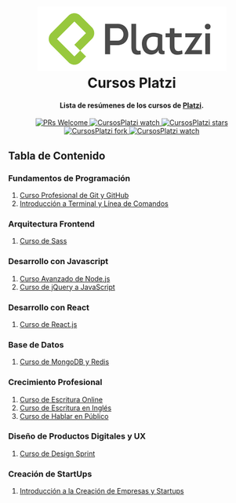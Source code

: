 <h1 align="center">
  <img src="logo.png">
  <br/>
  Cursos Platzi
  <br>
</h1>

<h4 align="center">Lista de resúmenes de los cursos de <a href="https://platzi.com" target="_blank">Platzi</a>.</h4>

<p align="center">
  <a href="http://makeapullrequest.com">
    <img src="https://img.shields.io/badge/PRs-welcome-brightgreen.svg?style=flat-square" alt="PRs Welcome">
  </a>
  <a href="https://github.com/MineiToshio/CursosPlatzi">
    <img src="https://img.shields.io/badge/Cursos-12-brightgreen.svg?style=flat-square" alt="CursosPlatzi watch">
  </a>
  <a href="https://github.com/MineiToshio/CursosPlatzi/stargazers">
    <img src="https://img.shields.io/github/stars/MineiToshio/CursosPlatzi.svg?style=flat-square&label=Stars" alt="CursosPlatzi stars">
  </a>
  <a href="https://github.com/MineiToshio/CursosPlatzi/network/members">
    <img src="https://img.shields.io/github/forks/MineiToshio/CursosPlatzi.svg?style=flat-square&label=Fork" alt="CursosPlatzi fork">
  </a>
  <a href="https://github.com/MineiToshio/CursosPlatzi/watchers">
    <img src="https://img.shields.io/github/watchers/MineiToshio/CursosPlatzi.svg?style=flat-square&label=Watch&" alt="CursosPlatzi watch">
  </a>
</p>

## Tabla de Contenido

### Fundamentos de Programación
1. [Curso Profesional de Git y GitHub](Curso%20Profesional%20de%20Git%20y%20GitHub/README.md#curso-profesional-de-git-y-github)
2. [Introducción a Terminal y Línea de Comandos](Introducción%20a%20Terminal%20y%20Línea%20de%20Comandos/README.md#introducción-a-terminal-y-línea-de-comandos)

### Arquitectura Frontend
1. [Curso de Sass](Curso%20de%20Sass/README.md#curso-de-sass)

### Desarrollo con Javascript
1. [Curso Avanzado de Node.js](Curso%20Avanzado%20de%20Node.js/README.md#curso-avanzado-de-nodejs)
2. [Curso de jQuery a JavaScript](Curso%20de%20jQuery%20a%20JavaScript/README.md#curso-de-jquery-a-javascript)

### Desarrollo con React
1. [Curso de React.js](Curso%20de%20React.js/README.md#curso-de-reactjs)

### Base de Datos
1. [Curso de MongoDB y Redis](Curso%20de%20MongoDB%20y%20Redis/README.md#curso-de-mongodb-y-redis)

### Crecimiento Profesional
1. [Curso de Escritura Online](Curso%20de%20Escritura%20Online/README.md#curso-de-escritura-online)
2. [Curso de Escritura en Inglés](Curso%20de%20Escritura%20en%20Inglés/README.md#curso-de-escritura-en-inglés)
3. [Curso de Hablar en Público](Curso%20de%20Hablar%20en%20Público/README.md#curso-de-hablar-en-público)

### Diseño de Productos Digitales y UX
1. [Curso de Design Sprint](Curso%20de%20Design%20Sprint/README.md#curso-de-design-sprint)

### Creación de StartUps
1. [Introducción a la Creación de Empresas y Startups](Introducción%20a%20la%20Creación%20de%20Empresas%20y%20Startups/README.md#introducción-a-la-creación-de-empresas-y-startups)